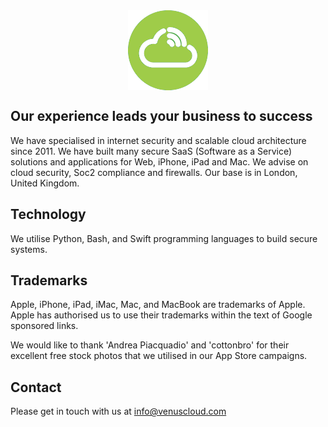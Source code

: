 <img src="logo_flat_bright.png" alt="Venus Cloud Company Logo" style="display: block; margin: 0 auto;">

## Our experience leads your business to success

We have specialised in internet security and scalable cloud architecture since 2011. We have built many secure SaaS (Software as a Service) solutions and applications for Web, iPhone, iPad and Mac. We advise on cloud security, Soc2 compliance and firewalls. Our base is in London, United Kingdom.

## Technology
We utilise Python, Bash, and Swift programming languages to build secure systems.

## Trademarks
Apple, iPhone, iPad, iMac, Mac, and MacBook are trademarks of Apple. Apple has authorised us to use their trademarks within the text of Google sponsored links.

We would like to thank 'Andrea Piacquadio' and 'cottonbro' for their excellent free stock photos that we utilised in our App Store campaigns.

## Contact
Please get in touch with us at info@venuscloud.com

